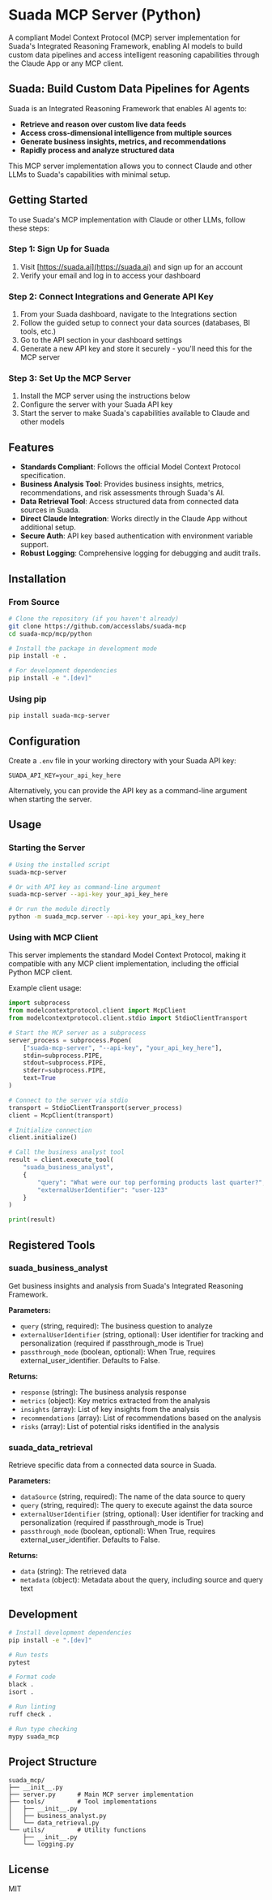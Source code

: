 # Suada MCP Server (Python)

A compliant Model Context Protocol (MCP) server implementation for Suada's Integrated Reasoning Framework, enabling AI models to build custom data pipelines and access intelligent reasoning capabilities through the Claude App or any MCP client.

## Suada: Build Custom Data Pipelines for Agents

Suada is an Integrated Reasoning Framework that enables AI agents to:

- **Retrieve and reason over custom live data feeds**
- **Access cross-dimensional intelligence from multiple sources**
- **Generate business insights, metrics, and recommendations**
- **Rapidly process and analyze structured data**

This MCP server implementation allows you to connect Claude and other LLMs to Suada's capabilities with minimal setup.

## Getting Started

To use Suada's MCP implementation with Claude or other LLMs, follow these steps:

### Step 1: Sign Up for Suada

1. Visit [https://suada.ai](https://suada.ai) and sign up for an account
2. Verify your email and log in to access your dashboard

### Step 2: Connect Integrations and Generate API Key

1. From your Suada dashboard, navigate to the Integrations section
2. Follow the guided setup to connect your data sources (databases, BI tools, etc.)
3. Go to the API section in your dashboard settings
4. Generate a new API key and store it securely - you'll need this for the MCP server

### Step 3: Set Up the MCP Server

1. Install the MCP server using the instructions below
2. Configure the server with your Suada API key
3. Start the server to make Suada's capabilities available to Claude and other models

## Features

- **Standards Compliant**: Follows the official Model Context Protocol specification.
- **Business Analysis Tool**: Provides business insights, metrics, recommendations, and risk assessments through Suada's AI.
- **Data Retrieval Tool**: Access structured data from connected data sources in Suada.
- **Direct Claude Integration**: Works directly in the Claude App without additional setup.
- **Secure Auth**: API key based authentication with environment variable support.
- **Robust Logging**: Comprehensive logging for debugging and audit trails.

## Installation

### From Source

```bash
# Clone the repository (if you haven't already)
git clone https://github.com/accesslabs/suada-mcp
cd suada-mcp/mcp/python

# Install the package in development mode
pip install -e .

# For development dependencies
pip install -e ".[dev]"
```

### Using pip

```bash
pip install suada-mcp-server
```

## Configuration

Create a `.env` file in your working directory with your Suada API key:

```
SUADA_API_KEY=your_api_key_here
```

Alternatively, you can provide the API key as a command-line argument when starting the server.

## Usage

### Starting the Server

```bash
# Using the installed script
suada-mcp-server

# Or with API key as command-line argument
suada-mcp-server --api-key your_api_key_here

# Or run the module directly
python -m suada_mcp.server --api-key your_api_key_here
```

### Using with MCP Client

This server implements the standard Model Context Protocol, making it compatible with any MCP client implementation, including the official Python MCP client.

Example client usage:

```python
import subprocess
from modelcontextprotocol.client import McpClient
from modelcontextprotocol.client.stdio import StdioClientTransport

# Start the MCP server as a subprocess
server_process = subprocess.Popen(
    ["suada-mcp-server", "--api-key", "your_api_key_here"],
    stdin=subprocess.PIPE,
    stdout=subprocess.PIPE,
    stderr=subprocess.PIPE,
    text=True
)

# Connect to the server via stdio
transport = StdioClientTransport(server_process)
client = McpClient(transport)

# Initialize connection
client.initialize()

# Call the business analyst tool
result = client.execute_tool(
    "suada_business_analyst",
    {
        "query": "What were our top performing products last quarter?",
        "externalUserIdentifier": "user-123"
    }
)

print(result)
```

## Registered Tools

### suada_business_analyst

Get business insights and analysis from Suada's Integrated Reasoning Framework.

**Parameters:**
- `query` (string, required): The business question to analyze
- `externalUserIdentifier` (string, optional): User identifier for tracking and personalization (required if passthrough_mode is True)
- `passthrough_mode` (boolean, optional): When True, requires external_user_identifier. Defaults to False.

**Returns:**
- `response` (string): The business analysis response
- `metrics` (object): Key metrics extracted from the analysis
- `insights` (array): List of key insights from the analysis
- `recommendations` (array): List of recommendations based on the analysis
- `risks` (array): List of potential risks identified in the analysis

### suada_data_retrieval

Retrieve specific data from a connected data source in Suada.

**Parameters:**
- `dataSource` (string, required): The name of the data source to query
- `query` (string, required): The query to execute against the data source
- `externalUserIdentifier` (string, optional): User identifier for tracking and personalization (required if passthrough_mode is True)
- `passthrough_mode` (boolean, optional): When True, requires external_user_identifier. Defaults to False.

**Returns:**
- `data` (string): The retrieved data
- `metadata` (object): Metadata about the query, including source and query text

## Development

```bash
# Install development dependencies
pip install -e ".[dev]"

# Run tests
pytest

# Format code
black .
isort .

# Run linting
ruff check .

# Run type checking
mypy suada_mcp
```

## Project Structure

```
suada_mcp/
├── __init__.py
├── server.py      # Main MCP server implementation
├── tools/         # Tool implementations
│   ├── __init__.py
│   ├── business_analyst.py
│   └── data_retrieval.py
└── utils/         # Utility functions
    ├── __init__.py
    └── logging.py
```

## License

MIT 
